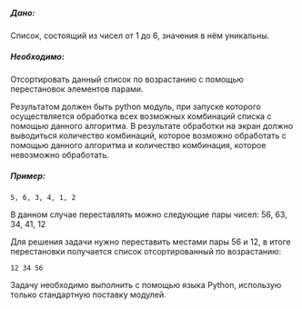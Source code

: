 ##### Дано:
 
Список, состоящий из чисел от 1 до 6, значения в нём уникальны.
 
##### Необходимо:
 
Отсортировать данный список по возрастанию с помощью перестановок элементов парами.
 
Результатом должен быть python модуль, при запуске которого осуществляется обработка всех возможных комбинаций списка с помощью данного алгоритма. В результате обработки на экран должно выводиться количество комбинаций, которое возможно обработать с помощью данного алгоритма и количество комбинация, которое невозможно обработать.
 
##### Пример:
 
`5, 6, 3, 4, 1, 2`
 
В данном случае переставлять можно следующие пары чисел: 56, 63, 34, 41, 12
 
Для решения задачи нужно переставить местами пары 56 и 12, в итоге перестановки получается список отсортированный по возрастанию:
 
`12 34 56`
 
Задачу необходимо выполнить с помощью языка Python, использую только стандартную поставку модулей.

